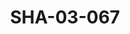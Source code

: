 ---
pid: SHA-03-067
title: SHA-03-067
language: ar
collection: شرحبيل احمد
original_label: 
rights: شرحبيل احمد
location_of_original: شرحبيل احمد
photographer_or_studio: 
scanned_from: photograph 10 by 14.4
_date: 1991-1992
location: الخرطوم، مكتب النشر
description: حفلة شرحبيل احمد. الاحتفال بالمليون كتاب
additional_notes: 
permission_display: 'yes'
on_server: 'no'
on_website: 'no'
permalink: /archive/ar/sha-03-067.html
layout: photo-page
---